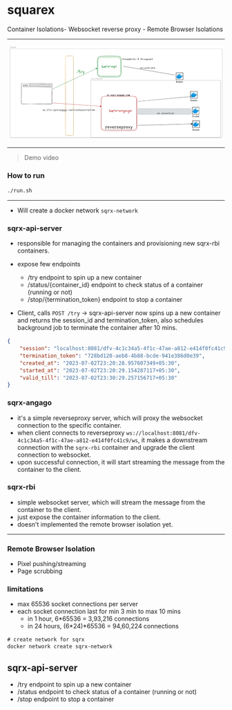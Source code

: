 # squarex

Container Isolations- Websocket reverse proxy - Remote Browser Isolations

---

![squarex](/asset/sqrx-archi.jpg)

---

> Demo video

### How to run

```bash
./run.sh
```

---

- Will create a docker network `sqrx-network`

### sqrx-api-server

- responsible for managing the containers and provisioning new sqrx-rbi containers.
- expose few endpoints

  - /try endpoint to spin up a new container
  - /status/{container_id} endpoint to check status of a container (running or not)
  - /stop/{termination_token} endpoint to stop a container

- Client, calls `POST /try` -> sqrx-api-server now spins up a new container and returns the session_id and termination_token, also schedules background job to terminate the container after 10 mins.

```json
{
	"session": "localhost:8081/dfv-4c1c34a5-4f1c-47ae-a812-e414f0fc41c9/ws",
	"termination_token": "728bd120-aeb8-4b88-bcde-941e386d0e39",
	"created_at": "2023-07-02T23:20:28.957607349+05:30",
	"started_at": "2023-07-02T23:20:29.154287117+05:30",
	"valid_till": "2023-07-02T23:30:29.257156717+05:30"
}
```

### sqrx-angago

- it's a simple reverseproxy server, which will proxy the websocket connection to the specific container.
- when client connects to reverseproxy `ws://localhost:8081/dfv-4c1c34a5-4f1c-47ae-a812-e414f0fc41c9/ws`,
  it makes a downstream connection with the `sqrx-rbi` container and upgrade the client connection to websocket.
- upon successful connection, it will start streaming the message from the container to the client.

### sqrx-rbi

- simple websocket server, which will stream the message from the container to the client.
- just expose the container information to the client.
- doesn't implemented the remote browser isolation yet.

---

### Remote Browser Isolation

- Pixel pushing/streaming
- Page scrubbing

### limitations

- max 65536 socket connections per server
- each socket connection last for min 3 min to max 10 mins
  - in 1 hour, 6\*65536 = 3,93,216 connections
  - in 24 hours, (6*24)*65536 = 94,60,224 connections

```
# create network for sqrx
docker network create sqrx-network
```

## sqrx-api-server

- /try endpoint to spin up a new container
- /status endpoint to check status of a container (running or not)
- /stop endpoint to stop a container
